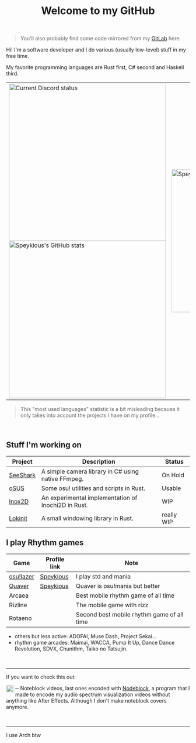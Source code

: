 <p align="center">
  <h1 align="center">Welcome to my GitHub</h1>
</p>

&nbsp;

> You'll also probably find some code mirrored from my [GitLab](https://gitlab.com/Speykious) here.

Hi! I'm a software developer and I do various (usually low-level) stuff in my free time.

My favorite programming languages are Rust first, C# second and Haskell third.

<table align="center">
    <tr>
    <td width="440px">
      <img alt="Current Discord status" src="https://discord.c99.nl/widget/theme-3/358960666238910465.png" width="430px" align="center" />
      <img alt="Speykious's GitHub stats" src="https://github-readme-stats.vercel.app/api?username=Speykious&show_icons=true&hide_border=true&theme=tokyonight" width="430px" align="center" />
    </td>
    <td width="420px">
      <img alt="Speykious's GitHub Language Stats" src="https://github-readme-stats.vercel.app/api/top-langs/?username=speykious&langs_count=3&hide_border=true&theme=tokyonight" width="390px" align="center" />
    </td>
  </tr>
</table>

> This "most used languages" statistic is a bit misleading because it only takes into account the projects I have on my profile...

&nbsp;

## Stuff I'm working on

| Project                                           | Description                                         | Status           |
| ------------------------------------------------- | --------------------------------------------------- | ---------------- |
| [SeeShark](https://github.com/Speykious/SeeShark) | A simple camera library in C# using native FFmpeg.  | On Hold          |
| [oSUS](https://github.com/Speykious/oSUS)         | Some osu! utilities and scripts in Rust.            | Usable           |
| [Inox2D](https://github.com/Inochi2D/inox2d)      | An experimental implementation of Inochi2D in Rust. | WIP              |
| [Lokinit](https://github.com/loki-chat/lokinit)   | A small windowing library in Rust.                  | really WIP       |

## I play Rhythm games

| Game                                       | Profile link                                     | Note                                       |
| ------------------------------------------ | ------------------------------------------------ | ------------------------------------------ |
| [osu!lazer](https://github.com/ppy/osu)    | [Speykious](https://lazer.ppy.sh/users/19553508) | I play std and mania                       |
| [Quaver](https://github.com/Quaver/Quaver) | [Speykious](https://quavergame.com/user/475839)  | Quaver is osu!mania but better             |
| Arcaea                                     |                                                  | Best mobile rhythm game of all time        |
| Rizline                                    |                                                  | The mobile game with rizz                  |
| Rotaeno                                    |                                                  | Second best mobile rhythm game of all time |

- others but less active: ADOFAI, Muse Dash, Project Sekai...
- rhythm game arcades: Maimai, WACCA, Pump It Up, Dance Dance Revolution, SDVX, Chunithm, Taiko no Tatsujin.

&nbsp;

***

If you want to check this out:

[<img align='left' alt="YouTube channel" width='22px' src='https://upload.wikimedia.org/wikipedia/commons/0/09/YouTube_full-color_icon_%282017%29.svg' />][ytb] ─ Noteblock videos, last ones encoded with [Nodeblock](https://gitlab.com/Speykious/nodeblock), a program that I made to encode my audio spectrum visualization videos without anything like After Effects. Although I don't make noteblock covers anymore.

[ytb]: https://www.youtube.com/channel/UCOiJt_VwWxzo-MJB_ANxqvA

&nbsp;

***

I use Arch btw
